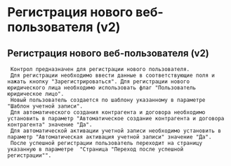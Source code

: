 ﻿---
description: 2.4.7
---
# Регистрация нового веб-пользователя (v2)
## Регистрация нового веб-пользователя (v2)
     Контрол предназначен для регистрации нового пользователя. 
     Для регистрации необходимо ввести данные в соответствующие поля и нажать кнопку "Зарегистрироваться". Для регистрации нового юридического лица необходимо использовать флаг "Пользователь юридическое лицо".
     Новый пользователь создается по шаблону указанному в параметре "Шаблон учетной записи". 
     Для автоматического создания контрагента и договора необходимо установить в параметр "Автоматическое создание контрагента и договора контрагента" значение "Да". 
     Для автоматической активации учетной записи необходимо установить в параметр "Автоматическая активация учетной записи" значение "Да".  
     После успешной регистрации пользователь переходит на страницу указанную в параметре  "Страница "Переход после успешной регистрации"".
     
